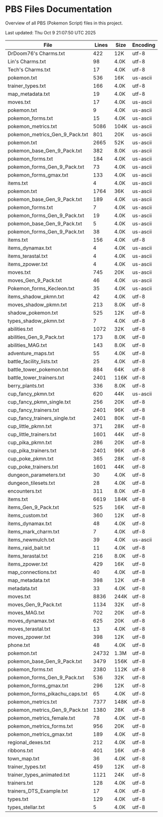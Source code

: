 # PBS Files Documentation

Overview of all PBS (Pokemon Script) files in this project.

Last updated: Thu Oct  9 21:07:50 UTC 2025

| File | Lines | Size | Encoding |
|------|-------|------|----------|
| DrDoom76's Charms.txt | 422 | 12K | utf-8 |
| Lin's Charms.txt | 98 | 4.0K | utf-8 |
| Tech's Charms.txt | 17 | 4.0K | utf-8 |
| pokemon.txt | 536 | 16K | us-ascii |
| trainer_types.txt | 166 | 4.0K | utf-8 |
| map_metadata.txt | 19 | 4.0K | utf-8 |
| moves.txt | 17 | 4.0K | us-ascii |
| pokemon.txt | 9 | 4.0K | us-ascii |
| pokemon_forms.txt | 15 | 4.0K | us-ascii |
| pokemon_metrics.txt | 5086 | 104K | us-ascii |
| pokemon_metrics_Gen_9_Pack.txt | 801 | 20K | us-ascii |
| pokemon.txt | 2665 | 52K | us-ascii |
| pokemon_base_Gen_9_Pack.txt | 382 | 8.0K | us-ascii |
| pokemon_forms.txt | 184 | 4.0K | us-ascii |
| pokemon_forms_Gen_9_Pack.txt | 73 | 4.0K | us-ascii |
| pokemon_forms_gmax.txt | 133 | 4.0K | us-ascii |
| items.txt | 4 | 4.0K | us-ascii |
| pokemon.txt | 1764 | 36K | us-ascii |
| pokemon_base_Gen_9_Pack.txt | 189 | 4.0K | us-ascii |
| pokemon_forms.txt | 7 | 4.0K | us-ascii |
| pokemon_forms_Gen_9_Pack.txt | 19 | 4.0K | us-ascii |
| pokemon_base_Gen_9_Pack.txt | 5 | 4.0K | us-ascii |
| pokemon_forms_Gen_9_Pack.txt | 38 | 4.0K | us-ascii |
| items.txt | 156 | 4.0K | utf-8 |
| items_dynamax.txt | 4 | 4.0K | us-ascii |
| items_terastal.txt | 4 | 4.0K | us-ascii |
| items_zpower.txt | 4 | 4.0K | us-ascii |
| moves.txt | 745 | 20K | us-ascii |
| moves_Gen_9_Pack.txt | 46 | 4.0K | us-ascii |
| Pokemon_forms_Kecleon.txt | 35 | 4.0K | us-ascii |
| items_shadow_pkmn.txt | 42 | 4.0K | utf-8 |
| moves_shadow_pkmn.txt | 213 | 8.0K | utf-8 |
| shadow_pokemon.txt | 525 | 12K | utf-8 |
| types_shadow_pkmn.txt | 7 | 4.0K | utf-8 |
| abilities.txt | 1072 | 32K | utf-8 |
| abilities_Gen_9_Pack.txt | 173 | 8.0K | utf-8 |
| abilities_MAG.txt | 143 | 8.0K | utf-8 |
| adventure_maps.txt | 55 | 4.0K | utf-8 |
| battle_facility_lists.txt | 25 | 4.0K | utf-8 |
| battle_tower_pokemon.txt | 884 | 64K | utf-8 |
| battle_tower_trainers.txt | 2401 | 116K | utf-8 |
| berry_plants.txt | 336 | 8.0K | utf-8 |
| cup_fancy_pkmn.txt | 620 | 44K | us-ascii |
| cup_fancy_pkmn_single.txt | 256 | 20K | utf-8 |
| cup_fancy_trainers.txt | 2401 | 96K | utf-8 |
| cup_fancy_trainers_single.txt | 2401 | 80K | utf-8 |
| cup_little_pkmn.txt | 371 | 28K | utf-8 |
| cup_little_trainers.txt | 1601 | 44K | utf-8 |
| cup_pika_pkmn.txt | 286 | 20K | utf-8 |
| cup_pika_trainers.txt | 2401 | 96K | utf-8 |
| cup_poke_pkmn.txt | 365 | 28K | utf-8 |
| cup_poke_trainers.txt | 1601 | 44K | utf-8 |
| dungeon_parameters.txt | 30 | 4.0K | utf-8 |
| dungeon_tilesets.txt | 28 | 4.0K | utf-8 |
| encounters.txt | 311 | 8.0K | utf-8 |
| items.txt | 6619 | 184K | utf-8 |
| items_Gen_9_Pack.txt | 525 | 16K | utf-8 |
| items_custom.txt | 360 | 12K | utf-8 |
| items_dynamax.txt | 48 | 4.0K | utf-8 |
| items_mark_charm.txt | 7 | 4.0K | utf-8 |
| items_newmulch.txt | 39 | 4.0K | us-ascii |
| items_raid_bait.txt | 11 | 4.0K | utf-8 |
| items_terastal.txt | 216 | 8.0K | utf-8 |
| items_zpower.txt | 429 | 16K | utf-8 |
| map_connections.txt | 40 | 4.0K | utf-8 |
| map_metadata.txt | 398 | 12K | utf-8 |
| metadata.txt | 33 | 4.0K | utf-8 |
| moves.txt | 8836 | 244K | utf-8 |
| moves_Gen_9_Pack.txt | 1134 | 32K | utf-8 |
| moves_MAG.txt | 702 | 20K | utf-8 |
| moves_dynamax.txt | 625 | 20K | utf-8 |
| moves_terastal.txt | 13 | 4.0K | utf-8 |
| moves_zpower.txt | 398 | 12K | utf-8 |
| phone.txt | 48 | 4.0K | utf-8 |
| pokemon.txt | 24732 | 1.3M | utf-8 |
| pokemon_base_Gen_9_Pack.txt | 3479 | 156K | utf-8 |
| pokemon_forms.txt | 2380 | 112K | utf-8 |
| pokemon_forms_Gen_9_Pack.txt | 536 | 32K | utf-8 |
| pokemon_forms_gmax.txt | 296 | 12K | utf-8 |
| pokemon_forms_pikachu_caps.txt | 65 | 4.0K | utf-8 |
| pokemon_metrics.txt | 7377 | 148K | utf-8 |
| pokemon_metrics_Gen_9_Pack.txt | 1380 | 28K | utf-8 |
| pokemon_metrics_female.txt | 78 | 4.0K | utf-8 |
| pokemon_metrics_forms.txt | 956 | 20K | utf-8 |
| pokemon_metrics_gmax.txt | 189 | 4.0K | utf-8 |
| regional_dexes.txt | 212 | 4.0K | utf-8 |
| ribbons.txt | 401 | 16K | utf-8 |
| town_map.txt | 36 | 4.0K | utf-8 |
| trainer_types.txt | 459 | 12K | utf-8 |
| trainer_types_animated.txt | 1121 | 24K | utf-8 |
| trainers.txt | 128 | 4.0K | utf-8 |
| trainers_DTS_Example.txt | 17 | 4.0K | utf-8 |
| types.txt | 129 | 4.0K | utf-8 |
| types_stellar.txt | 5 | 4.0K | utf-8 |
